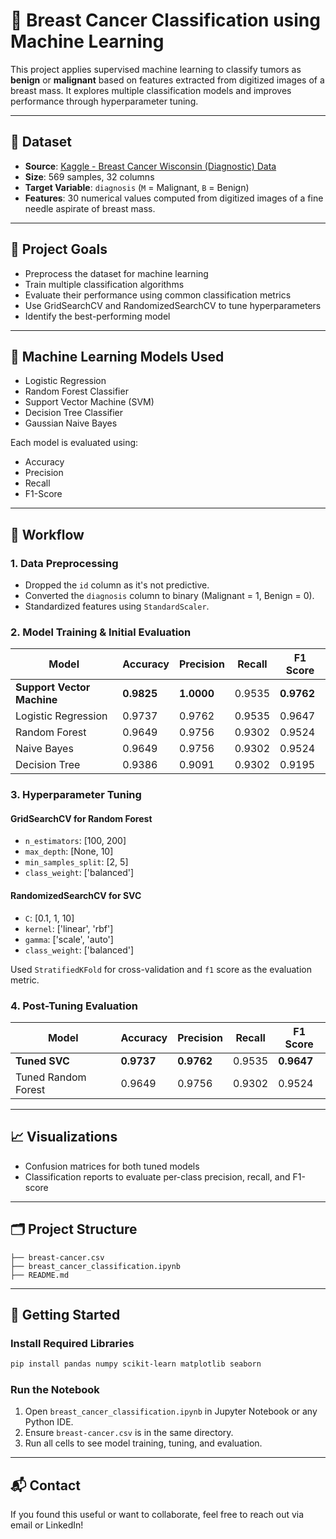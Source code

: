 
# 🧠 Breast Cancer Classification using Machine Learning

This project applies supervised machine learning to classify tumors as **benign** or **malignant** based on features extracted from digitized images of a breast mass. It explores multiple classification models and improves performance through hyperparameter tuning.

---

## 📁 Dataset

- **Source**: [Kaggle - Breast Cancer Wisconsin (Diagnostic) Data](https://www.kaggle.com/datasets/uciml/breast-cancer-wisconsin-data)
- **Size**: 569 samples, 32 columns
- **Target Variable**: `diagnosis` (`M` = Malignant, `B` = Benign)
- **Features**: 30 numerical values computed from digitized images of a fine needle aspirate of breast mass.

---

## 🎯 Project Goals

- Preprocess the dataset for machine learning
- Train multiple classification algorithms
- Evaluate their performance using common classification metrics
- Use GridSearchCV and RandomizedSearchCV to tune hyperparameters
- Identify the best-performing model

---

## 🧪 Machine Learning Models Used

- Logistic Regression
- Random Forest Classifier
- Support Vector Machine (SVM)
- Decision Tree Classifier
- Gaussian Naive Bayes

Each model is evaluated using:
- Accuracy
- Precision
- Recall
- F1-Score

---

## 🔄 Workflow

### 1. Data Preprocessing
- Dropped the `id` column as it's not predictive.
- Converted the `diagnosis` column to binary (Malignant = 1, Benign = 0).
- Standardized features using `StandardScaler`.

### 2. Model Training & Initial Evaluation

| Model                  | Accuracy   | Precision  | Recall    | F1 Score  |
|-------------------------|------------|------------|-----------|-----------|
| **Support Vector Machine** | **0.9825** | **1.0000** | 0.9535    | **0.9762** |
| Logistic Regression     | 0.9737     | 0.9762     | 0.9535    | 0.9647     |
| Random Forest           | 0.9649     | 0.9756     | 0.9302    | 0.9524     |
| Naive Bayes             | 0.9649     | 0.9756     | 0.9302    | 0.9524     |
| Decision Tree           | 0.9386     | 0.9091     | 0.9302    | 0.9195     |

### 3. Hyperparameter Tuning

#### GridSearchCV for Random Forest
- `n_estimators`: [100, 200]
- `max_depth`: [None, 10]
- `min_samples_split`: [2, 5]
- `class_weight`: ['balanced']

#### RandomizedSearchCV for SVC
- `C`: [0.1, 1, 10]
- `kernel`: ['linear', 'rbf']
- `gamma`: ['scale', 'auto']
- `class_weight`: ['balanced']

Used `StratifiedKFold` for cross-validation and `f1` score as the evaluation metric.

### 4. Post-Tuning Evaluation

| Model               | Accuracy   | Precision  | Recall    | F1 Score  |
|---------------------|------------|------------|-----------|-----------|
| **Tuned SVC**       | **0.9737** | **0.9762** | 0.9535    | **0.9647** |
| Tuned Random Forest | 0.9649     | 0.9756     | 0.9302    | 0.9524     |

---

## 📈 Visualizations

- Confusion matrices for both tuned models
- Classification reports to evaluate per-class precision, recall, and F1-score

---

## 🗂 Project Structure

```
├── breast-cancer.csv
├── breast_cancer_classification.ipynb
├── README.md
```

---

## 🚀 Getting Started

### Install Required Libraries

```bash
pip install pandas numpy scikit-learn matplotlib seaborn
```

### Run the Notebook

1. Open `breast_cancer_classification.ipynb` in Jupyter Notebook or any Python IDE.
2. Ensure `breast-cancer.csv` is in the same directory.
3. Run all cells to see model training, tuning, and evaluation.

---

## 📬 Contact

If you found this useful or want to collaborate, feel free to reach out via email or LinkedIn!

